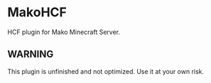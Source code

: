 # MakoHCF
HCF plugin for Mako Minecraft Server.

## WARNING
This plugin is unfinished and not optimized. Use it at your own risk.
